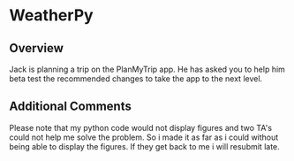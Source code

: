# WeatherPy

## Overview
Jack is planning a trip on the PlanMyTrip app.  He has asked you to help him beta test the recommended changes to take the app to the next level.  

## Additional Comments
Please note that my python code would not display figures and two TA's could not help me solve the problem.  So i made it as far as i could without being able to display the figures.  If they get back to me i will resubmit late.
